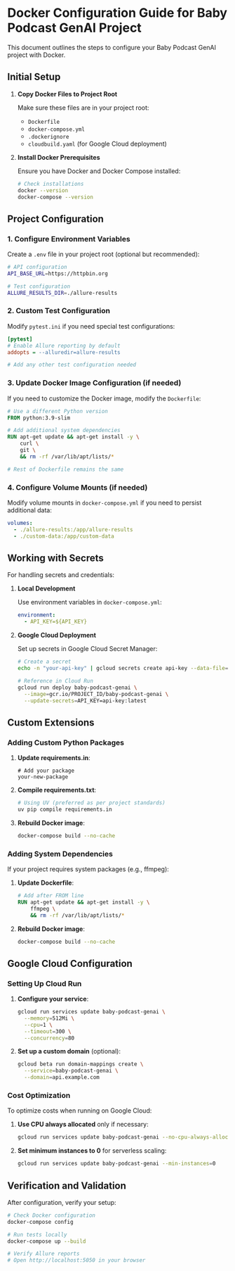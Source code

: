 # Docker Configuration Guide for Baby Podcast GenAI Project

This document outlines the steps to configure your Baby Podcast GenAI project with Docker.

## Initial Setup

1. **Copy Docker Files to Project Root**

   Make sure these files are in your project root:
   - `Dockerfile`
   - `docker-compose.yml`
   - `.dockerignore`
   - `cloudbuild.yaml` (for Google Cloud deployment)

2. **Install Docker Prerequisites**

   Ensure you have Docker and Docker Compose installed:
   ```bash
   # Check installations
   docker --version
   docker-compose --version
   ```

## Project Configuration

### 1. Configure Environment Variables

Create a `.env` file in your project root (optional but recommended):

```bash
# API configuration
API_BASE_URL=https://httpbin.org

# Test configuration
ALLURE_RESULTS_DIR=./allure-results
```

### 2. Custom Test Configuration

Modify `pytest.ini` if you need special test configurations:

```ini
[pytest]
# Enable Allure reporting by default
addopts = --alluredir=allure-results

# Add any other test configuration needed
```

### 3. Update Docker Image Configuration (if needed)

If you need to customize the Docker image, modify the `Dockerfile`:

```dockerfile
# Use a different Python version
FROM python:3.9-slim

# Add additional system dependencies
RUN apt-get update && apt-get install -y \
    curl \
    git \
    && rm -rf /var/lib/apt/lists/*

# Rest of Dockerfile remains the same
```

### 4. Configure Volume Mounts (if needed)

Modify volume mounts in `docker-compose.yml` if you need to persist additional data:

```yaml
volumes:
  - ./allure-results:/app/allure-results
  - ./custom-data:/app/custom-data
```

## Working with Secrets

For handling secrets and credentials:

1. **Local Development**

   Use environment variables in `docker-compose.yml`:
   ```yaml
   environment:
     - API_KEY=${API_KEY}
   ```

2. **Google Cloud Deployment**

   Set up secrets in Google Cloud Secret Manager:
   ```bash
   # Create a secret
   echo -n "your-api-key" | gcloud secrets create api-key --data-file=-
   
   # Reference in Cloud Run
   gcloud run deploy baby-podcast-genai \
     --image=gcr.io/PROJECT_ID/baby-podcast-genai \
     --update-secrets=API_KEY=api-key:latest
   ```

## Custom Extensions

### Adding Custom Python Packages

1. **Update requirements.in**:
   ```
   # Add your package
   your-new-package
   ```

2. **Compile requirements.txt**:
   ```bash
   # Using UV (preferred as per project standards)
   uv pip compile requirements.in
   ```

3. **Rebuild Docker image**:
   ```bash
   docker-compose build --no-cache
   ```

### Adding System Dependencies

If your project requires system packages (e.g., ffmpeg):

1. **Update Dockerfile**:
   ```dockerfile
   # Add after FROM line
   RUN apt-get update && apt-get install -y \
       ffmpeg \
       && rm -rf /var/lib/apt/lists/*
   ```

2. **Rebuild Docker image**:
   ```bash
   docker-compose build --no-cache
   ```

## Google Cloud Configuration

### Setting Up Cloud Run

1. **Configure your service**:
   ```bash
   gcloud run services update baby-podcast-genai \
     --memory=512Mi \
     --cpu=1 \
     --timeout=300 \
     --concurrency=80
   ```

2. **Set up a custom domain** (optional):
   ```bash
   gcloud beta run domain-mappings create \
     --service=baby-podcast-genai \
     --domain=api.example.com
   ```

### Cost Optimization

To optimize costs when running on Google Cloud:

1. **Use CPU always allocated** only if necessary:
   ```bash
   gcloud run services update baby-podcast-genai --no-cpu-always-allocated
   ```

2. **Set minimum instances to 0** for serverless scaling:
   ```bash
   gcloud run services update baby-podcast-genai --min-instances=0
   ```

## Verification and Validation

After configuration, verify your setup:

```bash
# Check Docker configuration
docker-compose config

# Run tests locally
docker-compose up --build

# Verify Allure reports
# Open http://localhost:5050 in your browser
``` 